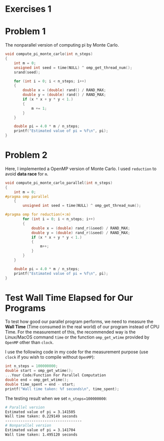 # Exercises 1

# Problem 1
The nonparallel version of computing pi by Monte Carlo.
```c
void compute_pi_monte_carlo(int n_steps)
{
    int m = 0;
    unsigned int seed = time(NULL) ^ omp_get_thread_num();
    srand(seed);

    for (int i = 0; i < n_steps; i++)
    {
        double x = (double) rand() / RAND_MAX;
        double y = (double) rand() / RAND_MAX;
        if (x * x + y * y < 1.)
        {
            m += 1;
        }
    }

    double pi = 4.0 * m / n_steps;
    printf("Estimated value of pi = %f\n", pi);
}
```

# Problem 2
Here, I implemented a OpenMP version of Monte Carlo. I used `reduction` to avoid **data race** for `m`.
```c
void compute_pi_monte_carlo_parallel(int n_steps)
{
    int m = 0;
#pragma omp parallel
    {
        unsigned int seed = time(NULL) ^ omp_get_thread_num();

#pragma omp for reduction(+:m)
        for (int i = 0; i < n_steps; i++)
        {
            double x = (double) rand_r(&seed) / RAND_MAX;
            double y = (double) rand_r(&seed) / RAND_MAX;
            if (x * x + y * y < 1.)
            {
                m++;
            }
        }
    }

    double pi = 4.0 * m / n_steps;
    printf("Estimated value of pi = %f\n", pi);
}
```

# Test Wall Time Elapsed for Our Programs
To test how good our parallel program performs, we need to measure the **Wall Time** (Time consumed in the real world) of our program instead of CPU Time. For the measurement of this, the recommended way is the Linux/MacOS command `time` or the function `omp_get_wtime` provided by `OpenMP` other than `clock`.

I use the following code in my code for the measurement purpose (use `clock` if you wish to compile without `OpenMP`):
```c
int n_steps = 100000000;
double start = omp_get_wtime();
...Your Code/Function For Parallel Computation
double end = omp_get_wtime();
double time_spent = end - start;
printf("Wall time taken: %f seconds\n", time_spent);
```

The testing result when we set `n_steps=100000000`:
```bash
# Parallel version
Estimated value of pi = 3.141505
Wall time taken: 0.229149 seconds
-----------------------------------
# Nonparallel version
Estimated value of pi = 3.141704
Wall time taken: 1.495120 seconds
```